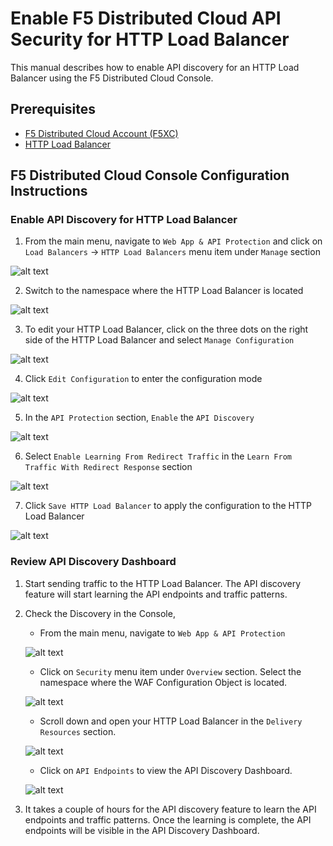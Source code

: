 # Enable F5 Distributed Cloud API Security for HTTP Load Balancer

This manual describes how to enable API discovery for an HTTP Load Balancer using the F5 Distributed Cloud Console.

## Prerequisites

- [F5 Distributed Cloud Account (F5XC)](https://console.ves.volterra.io/signup/usage_plan)
- [HTTP Load Balancer](https://docs.cloud.f5.com/docs/how-to/app-networking/http-load-balancer)

## F5 Distributed Cloud Console Configuration Instructions

### Enable API Discovery for HTTP Load Balancer

1. From the main menu, navigate to `Web App & API Protection` and click on `Load Balancers` -> `HTTP Load Balancers` menu item under `Manage` section

![alt text](assets/lb-navigate.png)

2. Switch to the namespace where the HTTP Load Balancer is located

![alt text](assets/switch-namespace.png)

3. To edit your HTTP Load Balancer, click on the three dots on the right side of the HTTP Load Balancer and select `Manage Configuration`

![alt text](assets/lb-manageconfig.png)

4. Click `Edit Configuration` to enter the configuration mode

![alt text](assets/edit-config.png)

5. In the `API Protection` section, `Enable` the `API Discovery`

![alt text](assets/enable-api.png)

6. Select `Enable Learning From Redirect Traffic` in the `Learn From Traffic With Redirect Response` section

![alt text](assets/enable-learning.png)

7. Click `Save HTTP Load Balancer` to apply the configuration to the HTTP Load Balancer

![alt text](assets/lb-save-exit.png)

### Review API Discovery Dashboard

1. Start sending traffic to the HTTP Load Balancer. The API discovery feature will start learning the API endpoints and traffic patterns.
2. Check the Discovery in the Console,

   - From the main menu, navigate to `Web App & API Protection`

   ![alt text](assets/waap-navigate.png)

   - Click on `Security` menu item under `Overview` section. Select the namespace where the WAF Configuration Object is located.

   ![alt text](assets/navigate-security.png)

   - Scroll down and open your HTTP Load Balancer in the `Delivery Resources` section.

   ![alt text](assets/test-navigate.png)

   - Click on `API Endpoints` to view the API Discovery Dashboard.

   ![alt text](assets/test-discovery.png)

3. It takes a couple of hours for the API discovery feature to learn the API endpoints and traffic patterns. Once the learning is complete, the API endpoints will be visible in the API Discovery Dashboard.
